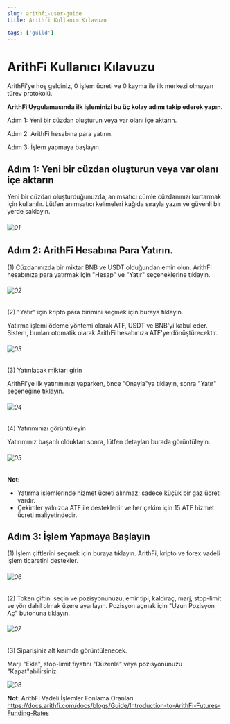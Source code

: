 ```yaml
---
slug: arithfi-user-guide
title: Arithfi Kullanım Kılavuzu

tags: ['guild']
---
```


# ArithFi Kullanıcı Kılavuzu

ArithFi'ye hoş geldiniz, 0 işlem ücreti ve 0 kayma ile ilk merkezi olmayan türev protokolü.

**ArithFi Uygulamasında ilk işleminizi bu üç kolay adımı takip ederek yapın.**

Adım 1: Yeni bir cüzdan oluşturun veya var olanı içe aktarın.

Adım 2: ArithFi hesabına para yatırın.

Adım 3: İşlem yapmaya başlayın.

## Adım 1: Yeni bir cüzdan oluşturun veya var olanı içe aktarın

Yeni bir cüzdan oluşturduğunuzda, anımsatıcı cümle cüzdanınızı kurtarmak için kullanılır. Lütfen anımsatıcı kelimeleri kağıda sırayla yazın ve güvenli bir yerde saklayın.

###### ![01](https://bafybeidzng2n26rwdgfkawcsoduekz7qlulxjlk3u6l6q6mzhedg5j5tze.ipfs.nftstorage.link/01.png)

## Adım 2: ArithFi Hesabına Para Yatırın.

(1) Cüzdanınızda bir miktar BNB ve USDT olduğundan emin olun. ArithFi hesabınıza para yatırmak için "Hesap" ve "Yatır" seçeneklerine tıklayın.

###### ![02](https://bafybeidzng2n26rwdgfkawcsoduekz7qlulxjlk3u6l6q6mzhedg5j5tze.ipfs.nftstorage.link/02.png)

(2) "Yatır" için kripto para birimini seçmek için buraya tıklayın.

Yatırma işlemi ödeme yöntemi olarak ATF, USDT ve BNB'yi kabul eder. Sistem, bunları otomatik olarak ArithFi hesabınıza ATF'ye dönüştürecektir.

###### ![03](https://bafybeidzng2n26rwdgfkawcsoduekz7qlulxjlk3u6l6q6mzhedg5j5tze.ipfs.nftstorage.link/03.png)

(3) Yatırılacak miktarı girin

ArithFi'ye ilk yatırımınızı yaparken, önce "Onayla"ya tıklayın, sonra "Yatır" seçeneğine tıklayın.

###### ![04](https://bafybeidzng2n26rwdgfkawcsoduekz7qlulxjlk3u6l6q6mzhedg5j5tze.ipfs.nftstorage.link/04.png)

(4) Yatırımınızı görüntüleyin

Yatırımınız başarılı olduktan sonra, lütfen detayları burada görüntüleyin.

###### ![05](https://bafybeidzng2n26rwdgfkawcsoduekz7qlulxjlk3u6l6q6mzhedg5j5tze.ipfs.nftstorage.link/05.png)

**Not:**

- Yatırma işlemlerinde hizmet ücreti alınmaz; sadece küçük bir gaz ücreti vardır.
- Çekimler yalnızca ATF ile desteklenir ve her çekim için 15 ATF hizmet ücreti maliyetindedir.

## Adım 3: İşlem Yapmaya Başlayın

(1) İşlem çiftlerini seçmek için buraya tıklayın. ArithFi, kripto ve forex vadeli işlem ticaretini destekler.

###### ![06](https://bafybeidzng2n26rwdgfkawcsoduekz7qlulxjlk3u6l6q6mzhedg5j5tze.ipfs.nftstorage.link/06.png)

(2) Token çiftini seçin ve pozisyonunuzu, emir tipi, kaldıraç, marj, stop-limit ve yön dahil olmak üzere ayarlayın. Pozisyon açmak için "Uzun Pozisyon Aç" butonuna tıklayın.

###### ![07](https://bafybeidzng2n26rwdgfkawcsoduekz7qlulxjlk3u6l6q6mzhedg5j5tze.ipfs.nftstorage.link/07.png)

(3) Siparişiniz alt kısımda görüntülenecek.

Marjı "Ekle", stop-limit fiyatını "Düzenle" veya pozisyonunuzu "Kapat"abilirsiniz.

![08](https://bafybeidzng2n26rwdgfkawcsoduekz7qlulxjlk3u6l6q6mzhedg5j5tze.ipfs.nftstorage.link/08.png)

**Not**: ArithFi Vadeli İşlemler Fonlama Oranları https://docs.arithfi.com/docs/blogs/Guide/Introduction-to-ArithFi-Futures-Funding-Rates
